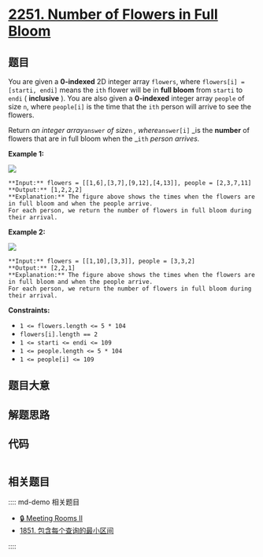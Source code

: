 # [2251. Number of Flowers in Full Bloom](https://leetcode.com/problems/number-of-flowers-in-full-bloom)

## 题目

You are given a **0-indexed** 2D integer array `flowers`, where `flowers[i] =
[starti, endi]` means the `ith` flower will be in **full bloom** from `starti`
to `endi` ( **inclusive** ). You are also given a **0-indexed** integer array
`people` of size `n`, where `people[i]` is the time that the `ith` person will
arrive to see the flowers.

Return _an integer array_`answer` _of size_`n` _, where_`answer[i]` _is the
**number** of flowers that are in full bloom when the _`ith` _person arrives._



**Example 1:**

![](https://assets.leetcode.com/uploads/2022/03/02/ex1new.jpg)

    
    
    **Input:** flowers = [[1,6],[3,7],[9,12],[4,13]], people = [2,3,7,11]
    **Output:** [1,2,2,2]
    **Explanation:** The figure above shows the times when the flowers are in full bloom and when the people arrive.
    For each person, we return the number of flowers in full bloom during their arrival.
    

**Example 2:**

![](https://assets.leetcode.com/uploads/2022/03/02/ex2new.jpg)

    
    
    **Input:** flowers = [[1,10],[3,3]], people = [3,3,2]
    **Output:** [2,2,1]
    **Explanation:** The figure above shows the times when the flowers are in full bloom and when the people arrive.
    For each person, we return the number of flowers in full bloom during their arrival.
    



**Constraints:**

  * `1 <= flowers.length <= 5 * 104`
  * `flowers[i].length == 2`
  * `1 <= starti <= endi <= 109`
  * `1 <= people.length <= 5 * 104`
  * `1 <= people[i] <= 109`


## 题目大意

## 解题思路

## 代码

```javascript

```

## 相关题目

:::: md-demo 相关题目
- [🔒 Meeting Rooms II](https://leetcode.com/problems/meeting-rooms-ii)
- [1851. 包含每个查询的最小区间](https://leetcode.com/problems/minimum-interval-to-include-each-query)

::::
